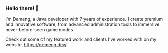 ### Hello there! 👋

I’m Demeng, a Java developer with 7 years of experience. I create premium and innovative software, from advanced administration tools to immersive never-before-seen game modes.

Check out some of my featured work and clients I've worked with on my website, https://demeng.dev/.
